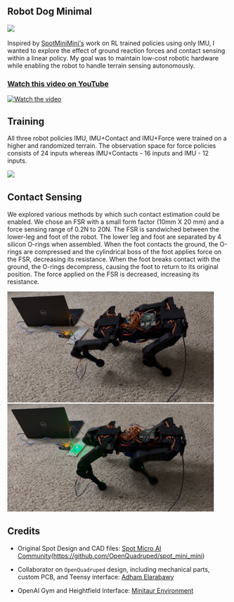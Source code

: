 ## Robot Dog Minimal

<img src="media/minimal_vid1.gif" width="470" />

Inspired by [SpotMiniMini's](https://github.com/OpenQuadruped/spot_mini_mini) work on RL trained policies using only IMU, I wanted to explore the effect of ground reaction forces and contact sensing within a linear policy. My goal was to maintain low-cost robotic hardware while enabling the robot to handle terrain sensing autonomously.


### [Watch this video on YouTube](https://youtu.be/hBNCrke3qqk)

[![Watch the video](https://img.youtube.com/vi/hBNCrke3qqk/maxresdefault.jpg)](https://youtu.be/hBNCrke3qqk)

## Training
All three robot policies IMU, IMU+Contact and IMU+Force were trained on a higher and randomized terrain. The observation space for force policies consists of 24 inputs whereas IMU+Contacts - 16 inputs and IMU - 12 inputs.

<img src="/media/Minimal%20HD.gif" width="370" />


## Contact Sensing

We explored various methods by which such contact estimation could be enabled. We chose an FSR with a small form factor (10mm X 20 mm) and a force sensing range of 0.2N to 20N. The FSR is sandwiched between the lower-leg and foot of the robot. The lower leg and foot are separated by 4 silicon O-rings when assembled. When the foot contacts the ground, the O-rings are compressed and the cylindrical boss of the foot applies force on the FSR, decreasing its resistance. When the foot breaks contact with the ground, the O-rings decompress, causing the foot to return to its original position. The force applied on the FSR is decreased, increasing its resistance. 

 <img src="media/contact_1.jpg" width="470" /><img src="media/contact_2.jpg" width="470" />


## Credits

* Original Spot Design and CAD files: [Spot Micro AI Community](https://spotmicroai.readthedocs.io/en/latest/)(https://github.com/OpenQuadruped/spot_mini_mini)

* Collaborator on `OpenQuadruped` design, including mechanical parts, custom PCB, and Teensy interface: [Adham Elarabawy](https://github.com/adham-elarabawy/OpenQuadruped)

* OpenAI Gym and Heightfield Interface: [Minitaur Environment](https://github.com/bulletphysics/bullet3/blob/master/examples/pybullet/gym/pybullet_envs/bullet/minitaur.py)
